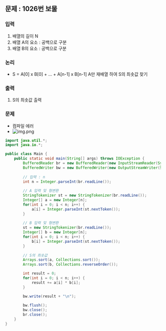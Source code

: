 ## 문제 : 1026번 보물

### 입력
1. 배열의 길이 N
2. 배열 A의 요소 : 공백으로 구분
3. 배열 B의 요소 : 공백으로 구분

### 논리
- S = A[0] x B[0] + ... + A[n-1] x B[n-1]
A만 재배열 하여 S의 최솟값 찾기

### 출력
1. S의 최솟값 출력

### 문제 
- 컴파일 에러 
- ![img.png](../img.png)

```java
import java.util.*;
import java.io.*; 

public class Main {
    public static void main(String[] args) throws IOException {
        BufferedReader br = new BufferedReader(new InputStreamReader(System.in));
        BufferedWriter bw = new BufferedWriter(new OutputStreamWriter(System.out));
        
        // 입력 : n 
        int n = Integer.parseInt(br.readLine());
        
        // A 입력 및 형변환 
        StringTokenizer st = new StringTokenizer(br.readLine());
        Integer[] a = new Integer[n]; 
        for(int i = 0; i < n; i++) {
            a[i] = Integer.parseInt(st.nextToken());
        }
        
        // B 입력 및 형변환
        st = new StringTokenizer(br.readLine());
        Integer[] b = new Integer[n];
        for(int i = 0; i < n; i++) {
            b[i] = Integer.parseInt(st.nextToken()); 
        }
        
        // S의 최솟값 
        Arrays.sort(a, Collections.sort());
        Arrays.sort(b, Collections.reverseOrder());

        int result = 0;
        for(int i = 0; i < n; i++) {
            result += a[i] * b[i];
        }

        bw.write(result + "\n");
        
        bw.flush(); 
        bw.close();
        br.close();
    }
}

```

